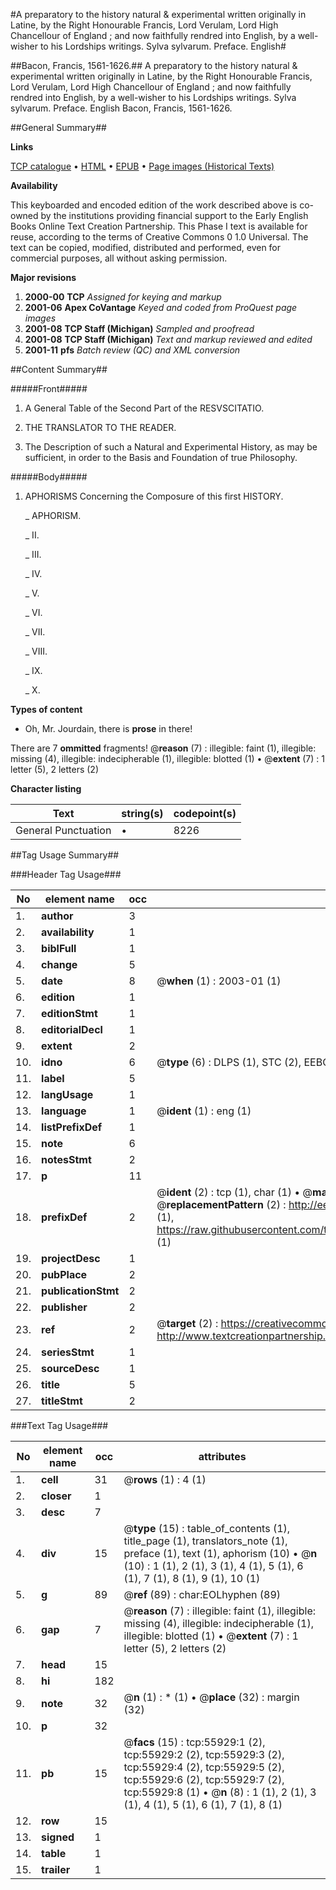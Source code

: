 #A preparatory to the history natural & experimental written originally in Latine, by the Right Honourable Francis, Lord Verulam, Lord High Chancellour of England ; and now faithfully rendred into English, by a well-wisher to his Lordships writings. Sylva sylvarum. Preface. English#

##Bacon, Francis, 1561-1626.##
A preparatory to the history natural & experimental written originally in Latine, by the Right Honourable Francis, Lord Verulam, Lord High Chancellour of England ; and now faithfully rendred into English, by a well-wisher to his Lordships writings.
Sylva sylvarum. Preface. English
Bacon, Francis, 1561-1626.

##General Summary##

**Links**

[TCP catalogue](http://www.ota.ox.ac.uk/tcp/)  • 
[HTML](http://tei.it.ox.ac.uk/tcp/Texts-HTML/free/A28/A28366.html)  • 
[EPUB](http://tei.it.ox.ac.uk/tcp/Texts-EPUB/free/A28/A28366.epub) • 
[Page images (Historical Texts)](https://data.historicaltexts.jisc.ac.uk/view?pubId=eebo-12193277e&pageId=eebo-12193277e-55929-1)

**Availability**

This keyboarded and encoded edition of the
	       work described above is co-owned by the institutions
	       providing financial support to the Early English Books
	       Online Text Creation Partnership. This Phase I text is
	       available for reuse, according to the terms of Creative
	       Commons 0 1.0 Universal. The text can be copied,
	       modified, distributed and performed, even for
	       commercial purposes, all without asking permission.

**Major revisions**

1. __2000-00__ __TCP__ *Assigned for keying and markup*
1. __2001-06__ __Apex CoVantage__ *Keyed and coded from ProQuest page images*
1. __2001-08__ __TCP Staff (Michigan)__ *Sampled and proofread*
1. __2001-08__ __TCP Staff (Michigan)__ *Text and markup reviewed and edited*
1. __2001-11__ __pfs__ *Batch review (QC) and XML conversion*

##Content Summary##

#####Front#####

1. A General Table of the Second Part of the RESVSCITATIO.

1. THE TRANSLATOR TO THE READER.

1. The Description of such a Natural and Experimental History, as may be sufficient, in order to the Basis and Foundation of true Philosophy.

#####Body#####

1. APHORISMS Concerning the Composure of this first HISTORY.

    _ APHORISM.

    _ II.

    _ III.

    _ IV.

    _ V.

    _ VI.

    _ VII.

    _ VIII.

    _ IX.

    _ X.

**Types of content**

  * Oh, Mr. Jourdain, there is **prose** in there!

There are 7 **ommitted** fragments! 
 @__reason__ (7) : illegible: faint (1), illegible: missing (4), illegible: indecipherable (1), illegible: blotted (1)  •  @__extent__ (7) : 1 letter (5), 2 letters (2)

**Character listing**


|Text|string(s)|codepoint(s)|
|---|---|---|
|General Punctuation|•|8226|

##Tag Usage Summary##

###Header Tag Usage###

|No|element name|occ|attributes|
|---|---|---|---|
|1.|__author__|3||
|2.|__availability__|1||
|3.|__biblFull__|1||
|4.|__change__|5||
|5.|__date__|8| @__when__ (1) : 2003-01 (1)|
|6.|__edition__|1||
|7.|__editionStmt__|1||
|8.|__editorialDecl__|1||
|9.|__extent__|2||
|10.|__idno__|6| @__type__ (6) : DLPS (1), STC (2), EEBO-CITATION (1), OCLC (1), VID (1)|
|11.|__label__|5||
|12.|__langUsage__|1||
|13.|__language__|1| @__ident__ (1) : eng (1)|
|14.|__listPrefixDef__|1||
|15.|__note__|6||
|16.|__notesStmt__|2||
|17.|__p__|11||
|18.|__prefixDef__|2| @__ident__ (2) : tcp (1), char (1)  •  @__matchPattern__ (2) : ([0-9\-]+):([0-9IVX]+) (1), (.+) (1)  •  @__replacementPattern__ (2) : http://eebo.chadwyck.com/downloadtiff?vid=$1&page=$2 (1), https://raw.githubusercontent.com/textcreationpartnership/Texts/master/tcpchars.xml#$1 (1)|
|19.|__projectDesc__|1||
|20.|__pubPlace__|2||
|21.|__publicationStmt__|2||
|22.|__publisher__|2||
|23.|__ref__|2| @__target__ (2) : https://creativecommons.org/publicdomain/zero/1.0/ (1), http://www.textcreationpartnership.org/docs/. (1)|
|24.|__seriesStmt__|1||
|25.|__sourceDesc__|1||
|26.|__title__|5||
|27.|__titleStmt__|2||


###Text Tag Usage###

|No|element name|occ|attributes|
|---|---|---|---|
|1.|__cell__|31| @__rows__ (1) : 4 (1)|
|2.|__closer__|1||
|3.|__desc__|7||
|4.|__div__|15| @__type__ (15) : table_of_contents (1), title_page (1), translators_note (1), preface (1), text (1), aphorism (10)  •  @__n__ (10) : 1 (1), 2 (1), 3 (1), 4 (1), 5 (1), 6 (1), 7 (1), 8 (1), 9 (1), 10 (1)|
|5.|__g__|89| @__ref__ (89) : char:EOLhyphen (89)|
|6.|__gap__|7| @__reason__ (7) : illegible: faint (1), illegible: missing (4), illegible: indecipherable (1), illegible: blotted (1)  •  @__extent__ (7) : 1 letter (5), 2 letters (2)|
|7.|__head__|15||
|8.|__hi__|182||
|9.|__note__|32| @__n__ (1) : * (1)  •  @__place__ (32) : margin (32)|
|10.|__p__|32||
|11.|__pb__|15| @__facs__ (15) : tcp:55929:1 (2), tcp:55929:2 (2), tcp:55929:3 (2), tcp:55929:4 (2), tcp:55929:5 (2), tcp:55929:6 (2), tcp:55929:7 (2), tcp:55929:8 (1)  •  @__n__ (8) : 1 (1), 2 (1), 3 (1), 4 (1), 5 (1), 6 (1), 7 (1), 8 (1)|
|12.|__row__|15||
|13.|__signed__|1||
|14.|__table__|1||
|15.|__trailer__|1||
